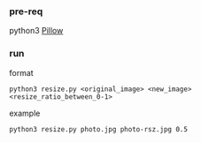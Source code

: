 ### pre-req
python3
[Pillow](https://pillow.readthedocs.io/en/stable/installation.html)

### run
format

    python3 resize.py <original_image> <new_image> <resize_ratio_between_0-1> 

example

    python3 resize.py photo.jpg photo-rsz.jpg 0.5

